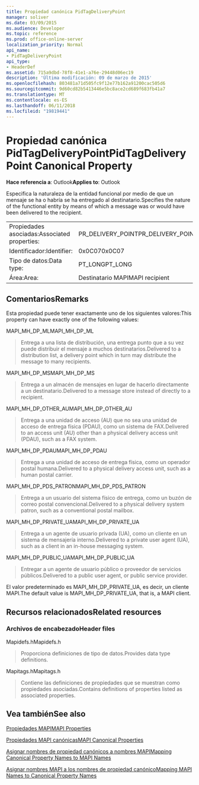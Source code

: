 ```yaml
---
title: Propiedad canónica PidTagDeliveryPoint
manager: soliver
ms.date: 03/09/2015
ms.audience: Developer
ms.topic: reference
ms.prod: office-online-server
localization_priority: Normal
api_name:
- PidTagDeliveryPoint
api_type:
- HeaderDef
ms.assetid: 715a9dbd-78f8-41e1-a76e-29448d06ec19
description: 'Última modificación: 09 de marzo de 2015'
ms.openlocfilehash: 803481a71d505fc9f12e77b162a91200cac505d6
ms.sourcegitcommit: 9d60cd82b5413446e5bc8ace2cd689f683fb41a7
ms.translationtype: MT
ms.contentlocale: es-ES
ms.lasthandoff: 06/11/2018
ms.locfileid: "19819441"
---
```

# <a name="pidtagdeliverypoint-canonical-property"></a><span data-ttu-id="c48cd-103">Propiedad canónica PidTagDeliveryPoint</span><span class="sxs-lookup"><span data-stu-id="c48cd-103">PidTagDeliveryPoint Canonical Property</span></span>

  
  
<span data-ttu-id="c48cd-104">**Hace referencia a**: Outlook</span><span class="sxs-lookup"><span data-stu-id="c48cd-104">**Applies to**: Outlook</span></span> 
  
<span data-ttu-id="c48cd-105">Especifica la naturaleza de la entidad funcional por medio de que un mensaje se ha o habría se ha entregado al destinatario.</span><span class="sxs-lookup"><span data-stu-id="c48cd-105">Specifies the nature of the functional entity by means of which a message was or would have been delivered to the recipient.</span></span> 
  
|||
|:-----|:-----|
|<span data-ttu-id="c48cd-106">Propiedades asociadas:</span><span class="sxs-lookup"><span data-stu-id="c48cd-106">Associated properties:</span></span>  <br/> |<span data-ttu-id="c48cd-107">PR_DELIVERY_POINT</span><span class="sxs-lookup"><span data-stu-id="c48cd-107">PR_DELIVERY_POINT</span></span>  <br/> |
|<span data-ttu-id="c48cd-108">Identificador:</span><span class="sxs-lookup"><span data-stu-id="c48cd-108">Identifier:</span></span>  <br/> |<span data-ttu-id="c48cd-109">0x0C07</span><span class="sxs-lookup"><span data-stu-id="c48cd-109">0x0C07</span></span>  <br/> |
|<span data-ttu-id="c48cd-110">Tipo de datos:</span><span class="sxs-lookup"><span data-stu-id="c48cd-110">Data type:</span></span>  <br/> |<span data-ttu-id="c48cd-111">PT_LONG</span><span class="sxs-lookup"><span data-stu-id="c48cd-111">PT_LONG</span></span>  <br/> |
|<span data-ttu-id="c48cd-112">Área:</span><span class="sxs-lookup"><span data-stu-id="c48cd-112">Area:</span></span>  <br/> |<span data-ttu-id="c48cd-113">Destinatario MAPI</span><span class="sxs-lookup"><span data-stu-id="c48cd-113">MAPI recipient</span></span>  <br/> |
   
## <a name="remarks"></a><span data-ttu-id="c48cd-114">Comentarios</span><span class="sxs-lookup"><span data-stu-id="c48cd-114">Remarks</span></span>

<span data-ttu-id="c48cd-115">Esta propiedad puede tener exactamente uno de los siguientes valores:</span><span class="sxs-lookup"><span data-stu-id="c48cd-115">This property can have exactly one of the following values:</span></span> 
  
<span data-ttu-id="c48cd-116">MAPI_MH_DP_ML</span><span class="sxs-lookup"><span data-stu-id="c48cd-116">MAPI_MH_DP_ML</span></span> 
  
> <span data-ttu-id="c48cd-117">Entrega a una lista de distribución, una entrega punto que a su vez puede distribuir el mensaje a muchos destinatarios.</span><span class="sxs-lookup"><span data-stu-id="c48cd-117">Delivered to a distribution list, a delivery point which in turn may distribute the message to many recipients.</span></span>
    
<span data-ttu-id="c48cd-118">MAPI_MH_DP_MS</span><span class="sxs-lookup"><span data-stu-id="c48cd-118">MAPI_MH_DP_MS</span></span> 
  
> <span data-ttu-id="c48cd-119">Entrega a un almacén de mensajes en lugar de hacerlo directamente a un destinatario.</span><span class="sxs-lookup"><span data-stu-id="c48cd-119">Delivered to a message store instead of directly to a recipient.</span></span>
    
<span data-ttu-id="c48cd-120">MAPI_MH_DP_OTHER_AU</span><span class="sxs-lookup"><span data-stu-id="c48cd-120">MAPI_MH_DP_OTHER_AU</span></span> 
  
> <span data-ttu-id="c48cd-121">Entrega a una unidad de acceso (AU) que no sea una unidad de acceso de entrega física (PDAU), como un sistema de FAX.</span><span class="sxs-lookup"><span data-stu-id="c48cd-121">Delivered to an access unit (AU) other than a physical delivery access unit (PDAU), such as a FAX system.</span></span>
    
<span data-ttu-id="c48cd-122">MAPI_MH_DP_PDAU</span><span class="sxs-lookup"><span data-stu-id="c48cd-122">MAPI_MH_DP_PDAU</span></span> 
  
> <span data-ttu-id="c48cd-123">Entrega a una unidad de acceso de entrega física, como un operador postal humana.</span><span class="sxs-lookup"><span data-stu-id="c48cd-123">Delivered to a physical delivery access unit, such as a human postal carrier.</span></span>
    
<span data-ttu-id="c48cd-124">MAPI_MH_DP_PDS_PATRON</span><span class="sxs-lookup"><span data-stu-id="c48cd-124">MAPI_MH_DP_PDS_PATRON</span></span> 
  
> <span data-ttu-id="c48cd-125">Entrega a un usuario del sistema físico de entrega, como un buzón de correo postal convencional.</span><span class="sxs-lookup"><span data-stu-id="c48cd-125">Delivered to a physical delivery system patron, such as a conventional postal mailbox.</span></span>
    
<span data-ttu-id="c48cd-126">MAPI_MH_DP_PRIVATE_UA</span><span class="sxs-lookup"><span data-stu-id="c48cd-126">MAPI_MH_DP_PRIVATE_UA</span></span> 
  
> <span data-ttu-id="c48cd-127">Entrega a un agente de usuario privada (UA), como un cliente en un sistema de mensajería interno.</span><span class="sxs-lookup"><span data-stu-id="c48cd-127">Delivered to a private user agent (UA), such as a client in an in-house messaging system.</span></span>
    
<span data-ttu-id="c48cd-128">MAPI_MH_DP_PUBLIC_UA</span><span class="sxs-lookup"><span data-stu-id="c48cd-128">MAPI_MH_DP_PUBLIC_UA</span></span> 
  
> <span data-ttu-id="c48cd-129">Entregar a un agente de usuario público o proveedor de servicios públicos.</span><span class="sxs-lookup"><span data-stu-id="c48cd-129">Delivered to a public user agent, or public service provider.</span></span>
    
<span data-ttu-id="c48cd-130">El valor predeterminado es MAPI_MH_DP_PRIVATE_UA, es decir, un cliente MAPI.</span><span class="sxs-lookup"><span data-stu-id="c48cd-130">The default value is MAPI_MH_DP_PRIVATE_UA, that is, a MAPI client.</span></span> 
  
## <a name="related-resources"></a><span data-ttu-id="c48cd-131">Recursos relacionados</span><span class="sxs-lookup"><span data-stu-id="c48cd-131">Related resources</span></span>

### <a name="header-files"></a><span data-ttu-id="c48cd-132">Archivos de encabezado</span><span class="sxs-lookup"><span data-stu-id="c48cd-132">Header files</span></span>

<span data-ttu-id="c48cd-133">Mapidefs.h</span><span class="sxs-lookup"><span data-stu-id="c48cd-133">Mapidefs.h</span></span>
  
> <span data-ttu-id="c48cd-134">Proporciona definiciones de tipo de datos.</span><span class="sxs-lookup"><span data-stu-id="c48cd-134">Provides data type definitions.</span></span>
    
<span data-ttu-id="c48cd-135">Mapitags.h</span><span class="sxs-lookup"><span data-stu-id="c48cd-135">Mapitags.h</span></span>
  
> <span data-ttu-id="c48cd-136">Contiene las definiciones de propiedades que se muestran como propiedades asociadas.</span><span class="sxs-lookup"><span data-stu-id="c48cd-136">Contains definitions of properties listed as associated properties.</span></span>
    
## <a name="see-also"></a><span data-ttu-id="c48cd-137">Vea también</span><span class="sxs-lookup"><span data-stu-id="c48cd-137">See also</span></span>



[<span data-ttu-id="c48cd-138">Propiedades MAPI</span><span class="sxs-lookup"><span data-stu-id="c48cd-138">MAPI Properties</span></span>](mapi-properties.md)
  
[<span data-ttu-id="c48cd-139">Propiedades MAPI canónicas</span><span class="sxs-lookup"><span data-stu-id="c48cd-139">MAPI Canonical Properties</span></span>](mapi-canonical-properties.md)
  
[<span data-ttu-id="c48cd-140">Asignar nombres de propiedad canónicos a nombres MAPI</span><span class="sxs-lookup"><span data-stu-id="c48cd-140">Mapping Canonical Property Names to MAPI Names</span></span>](mapping-canonical-property-names-to-mapi-names.md)
  
[<span data-ttu-id="c48cd-141">Asignar nombres MAPI a los nombres de propiedad canónico</span><span class="sxs-lookup"><span data-stu-id="c48cd-141">Mapping MAPI Names to Canonical Property Names</span></span>](mapping-mapi-names-to-canonical-property-names.md)

